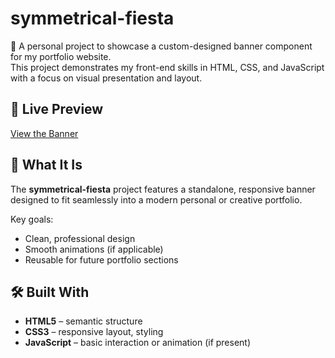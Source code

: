 # symmetrical-fiesta

🎨 A personal project to showcase a custom-designed banner component for my portfolio website.  
This project demonstrates my front-end skills in HTML, CSS, and JavaScript with a focus on visual presentation and layout.

## 🔗 Live Preview

[View the Banner](https://ynto14.github.io/symmetrical-fiesta/)

## 📸 What It Is

The **symmetrical-fiesta** project features a standalone, responsive banner designed to fit seamlessly into a modern personal or creative portfolio.

Key goals:
- Clean, professional design
- Smooth animations (if applicable)
- Reusable for future portfolio sections

## 🛠️ Built With

- **HTML5** – semantic structure
- **CSS3** – responsive layout, styling
- **JavaScript** – basic interaction or animation (if present)
